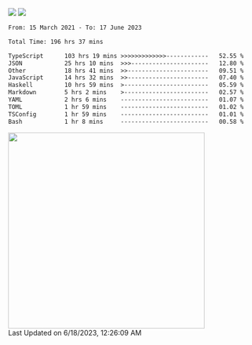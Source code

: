 <div>
  <img src="https://github-readme-stats.vercel.app/api?username=naporin0624&count_private=true&show_icons=true" />
  <img src="https://github-readme-stats.vercel.app/api/top-langs/?username=naporin0624&layout=compact&hide=css" />
  <!--START_SECTION:waka-->

```txt
From: 15 March 2021 - To: 17 June 2023

Total Time: 196 hrs 37 mins

TypeScript      103 hrs 19 mins >>>>>>>>>>>>>------------   52.55 %
JSON            25 hrs 10 mins  >>>----------------------   12.80 %
Other           18 hrs 41 mins  >>-----------------------   09.51 %
JavaScript      14 hrs 32 mins  >>-----------------------   07.40 %
Haskell         10 hrs 59 mins  >------------------------   05.59 %
Markdown        5 hrs 2 mins    >------------------------   02.57 %
YAML            2 hrs 6 mins    -------------------------   01.07 %
TOML            1 hr 59 mins    -------------------------   01.02 %
TSConfig        1 hr 59 mins    -------------------------   01.01 %
Bash            1 hr 8 mins     -------------------------   00.58 %
```

<!--END_SECTION:waka-->
  
  <!--START_SECTION:lapras-card-->
<a href="https://lapras.com/public/CDQE7TF" target="_blank" rel="noopener noreferrer"><img src="https://lapras-card-generator.vercel.app/api/svg?e=3.68&b=3.48&i=3.5&b1=%23232323&b2=%236d6d6d&i1=%23212121&i2=%23818181&l=ja" width="400" ></a>  
Last Updated on 6/18/2023, 12:26:09 AM
<!--END_SECTION:lapras-card-->
</div>
